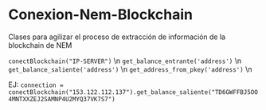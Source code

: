 # Conexion-Nem-Blockchain
Clases para agilizar el proceso de extracción de información de la blockchain de NEM

```conectBlockchain("IP-SERVER")``` \n
```get_balance_entrante('address')``` \n
```get_balance_saliente('address')```   \n
```get_address_from_pkey('address')``` \n

EJ: ```connection = conectBlockchain("153.122.112.137").get_balance_saliente("TD6GWFFBJ5OO4MNTXXZEJ2SAMNP4U2MYQ37VK7S7")```
